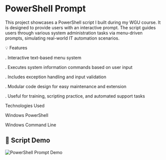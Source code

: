 
# PowerShell Prompt

This project showcases a PowerShell script I built during my WGU course. It is designed to provide users with an interactive prompt. The script guides users through various system administration tasks via menu-driven prompts, simulating real-world IT automation scenarios.

💡 Features

 . Interactive text-based menu system

 . Executes system information commands based on user input

 . Includes exception handling and input validation

 . Modular code design for easy maintenance and extension

 . Useful for training, scripting practice, and automated 
    support tasks

Technologies Used

Windows PowerShell

Windows Command Line

## 📸 Script Demo

![PowerShell Prompt Demo](Power-Shell/prompt1.png)



